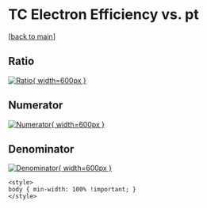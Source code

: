# TC Electron Efficiency vs. pt

[[back to main](./)]



## Ratio

[![Ratio](../mtv/var/TC_11_eff_pt.png){ width=600px }](../mtv/var/TC_11_eff_pt.pdf)

## Numerator

[![Numerator](../mtv/num/TC_11_eff_pt_num0.png){ width=600px }](../mtv/num/TC_11_eff_pt_num0.pdf)

## Denominator

[![Denominator](../mtv/den/TC_11_eff_pt_den.png){ width=600px }](../mtv/den/TC_11_eff_pt_den.pdf)


``` {=html}
<style>
body { min-width: 100% !important; }
</style>
```
